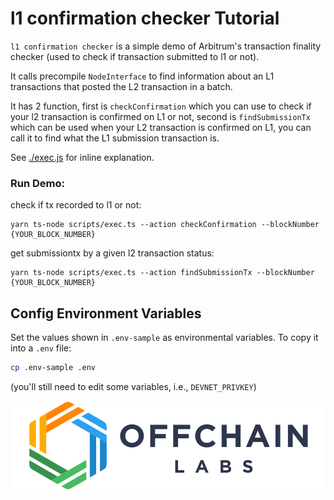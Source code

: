 # l1 confirmation checker Tutorial

`l1 confirmation checker` is a simple demo of Arbitrum's transaction finality checker (used to check if transaction submitted to l1 or not).

It calls precompile `NodeInterface` to find information about an L1 transactions that posted the L2 transaction in a batch.

It has 2 function, first is `checkConfirmation` which you can use to check if your l2 transaction is confirmed on L1 or not, second is `findSubmissionTx` which can be used when your L2 transaction is confirmed on L1, you can call it to find what the L1 submission transaction is.

See [./exec.js](./scripts/exec.js) for inline explanation.


### Run Demo:

check if tx recorded to l1 or not:
```
yarn ts-node scripts/exec.ts --action checkConfirmation --blockNumber {YOUR_BLOCK_NUMBER}
```
get submissiontx by a given l2 transaction status:
```
yarn ts-node scripts/exec.ts --action findSubmissionTx --blockNumber {YOUR_BLOCK_NUMBER}
```

## Config Environment Variables

Set the values shown in `.env-sample` as environmental variables. To copy it into a `.env` file:

```bash
cp .env-sample .env
```

(you'll still need to edit some variables, i.e., `DEVNET_PRIVKEY`)

<p align="center"><img src="../../assets/offchain_labs_logo.png" width="600"></p>
